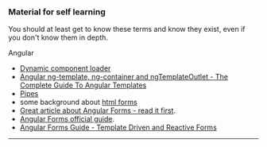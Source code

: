 
### Material for self learning
You should at least get to know these terms and know they exist,
even if you don't know them in depth.


Angular
- [Dynamic component loader](https://angular.io/guide/dynamic-component-loader)
- [Angular ng-template, ng-container and ngTemplateOutlet - The Complete Guide To Angular Templates](https://blog.angular-university.io/angular-ng-template-ng-container-ngtemplateoutlet/)
- [Pipes](https://angular.io/guide/pipes)
- some background about [html forms](https://stackoverflow.com/questions/31066693/what-is-the-purpose-of-the-html-form-tag)
- [Great article about Angular Forms - read it first](http://blog.ng-book.com/the-ultimate-guide-to-forms-in-angular-2/).
- [Angular Forms official guide](https://angular.io/guide/user-input).
- [Angular Forms Guide - Template Driven and Reactive Forms](https://blog.angular-university.io/introduction-to-angular-2-forms-template-driven-vs-model-driven/)

---